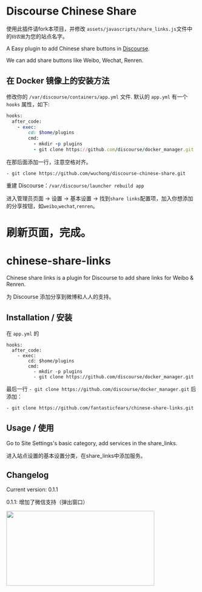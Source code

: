 Discourse Chinese Share
=======================

使用此插件请fork本项目，并修改 `assets/javascripts/share_links.js`文件中的`码农圈`为您的站点名字。

A Easy plugin to add Chinese share buttons in [Discourse](https://github.com/discourse/discourse).

We can add share buttons like Weibo, Wechat, Renren.

## 在 Docker 镜像上的安装方法

修改你的 `/var/discourse/containers/app.yml` 文件. 默认的 `app.yml` 有一个 `hooks` 属性，如下:

```ruby
hooks:
  after_code:
    - exec:
        cd: $home/plugins
        cmd:
          - mkdir -p plugins
          - git clone https://github.com/discourse/docker_manager.git
```
在那后面添加一行，注意空格对齐。
```
- git clone https://github.com/wuchong/discourse-chinese-share.git
```

重建 Discourse：`/var/discourse/launcher rebuild app`

进入管理员页面 -> 设置 -> 基本设置 -> 找到`share links`配置项，加入你想添加的分享按钮，如`weibo`,`wechat`,`renren`。

刷新页面，完成。
=======
chinese-share-links
===================

Chinese share links is a plugin for Discourse to add share links for Weibo & Renren.

为 Discourse 添加分享到微博和人人的支持。

## Installation / 安装

在 `app.yml` 的

    hooks:
      after_code:
        - exec:
            cd: $home/plugins
            cmd:
              - mkdir -p plugins
              - git clone https://github.com/discourse/docker_manager.git

最后一行 `- git clone https://github.com/discourse/docker_manager.git` 后添加：

    - git clone https://github.com/fantasticfears/chinese-share-links.git

## Usage / 使用

Go to Site Settings's basic category, add services in the share_links.

进入站点设置的基本设置分类，在share_links中添加服务。

## Changelog

Current version: 0.1.1

0.1.1: 增加了微信支持（弹出窗口）

<img src="https://meta.discourse.org/uploads/default/37011/5ca80fe8f9fbd487.png" width="390" height="197">

